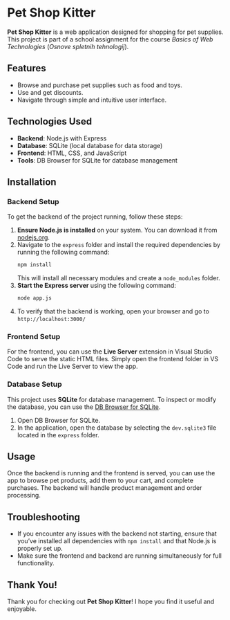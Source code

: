 # Pet Shop Kitter

**Pet Shop Kitter** is a web application designed for shopping for pet supplies. This project is part of a school assignment for the course *Basics of Web Technologies* (*Osnove spletnih tehnologij*).

## Features

- Browse and purchase pet supplies such as food and toys.
- Use and get discounts.
- Navigate through simple and intuitive user interface.

## Technologies Used

- **Backend**: Node.js with Express
- **Database**: SQLite (local database for data storage)
- **Frontend**: HTML, CSS, and JavaScript
- **Tools**: DB Browser for SQLite for database management

## Installation

### Backend Setup

To get the backend of the project running, follow these steps:

1. **Ensure Node.js is installed** on your system. You can download it from [nodejs.org](https://nodejs.org/).
2. Navigate to the `express` folder and install the required dependencies by running the following command:
   ```bash
   npm install
   ```
   This will install all necessary modules and create a `node_modules` folder.
3. **Start the Express server** using the following command:
    ```bash
   node app.js
   ```
4. To verify that the backend is working, open your browser and go to `http://localhost:3000/`

### Frontend Setup

For the frontend, you can use the **Live Server** extension in Visual Studio Code to serve the static HTML files. Simply open the frontend folder in VS Code and run the Live Server to view the app.

### Database Setup

This project uses **SQLite** for database management. To inspect or modify the database, you can use the [DB Browser for SQLite](https://sqlitebrowser.org/).

1. Open DB Browser for SQLite.
2. In the application, open the database by selecting the `dev.sqlite3` file located in the `express` folder.

## Usage

Once the backend is running and the frontend is served, you can use the app to browse pet products, add them to your cart, and complete purchases. The backend will handle product management and order processing.

## Troubleshooting

- If you encounter any issues with the backend not starting, ensure that you’ve installed all dependencies with `npm install` and that Node.js is properly set up.
- Make sure the frontend and backend are running simultaneously for full functionality.

## Thank You!

Thank you for checking out **Pet Shop Kitter**! I hope you find it useful and enjoyable.

